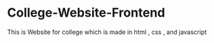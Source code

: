 # College-Website-Frontend
This is Website for college which is made in html , css , and javascript 
